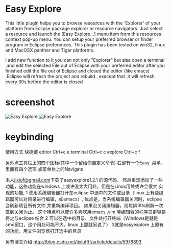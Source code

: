 # Easy Explore
This little plugin helps you to browse resources with the 'Explorer' of your platform from
Eclipse package explorer or resource navigators.
Just select a resource and launch the [Easy Explore...] menu item from this resources context pop-up menu.
You can setup your preferred browser or finder program in Eclipse preferences.
This plugin has been tested on win32, linux and MacOSX panther and Tiger platforms.

I add new function to it
you can not only "Explorer" but alsa open a terminal ,and edit the selected File
out of Eclipse with your preferred editor
after you finished edit the file out of Eclipse and closed the editor (like
emacs) ,Eclipse will refresh
the project and rebuild . exacept that ,it will refresh every 30s before the
editor is closed

# screenshot
![Easy Explore](https://raw.githubusercontent.com/emacs-java/eclipse_easyexplore/master/screenshots/screenshot1.gif)
![Easy Explore](https://raw.githubusercontent.com/emacs-java/eclipse_easyexplore/master/screenshots/screenshot2.gif)
  
  
# keybinding 
使用方式             快捷键
editor           Ctrl+c e
terminal         Ctrl+c c
explore          Ctrl+c f

另外点工具栏上的四个图标(其中一个留给你自定义命令)
右键有一个Easy..菜单，里面有四个选项
点菜单栏上的Navigate

本人<jixiuf@gmail.com>下载了easyexplore1.2.1 的源代码，
然后重现添加了一些功能，这些功能在windows 上或许没太大用处，但是在Linux用处或许会很大
实现的功能,
    1 使用系统编辑器打开在eclipse 中选中的文件或目录（linux 上有些编辑器可以对目录进行编辑，如emacs）,
           优点是，当系统编辑器关闭时，eclipse会刷新项目所有文件,并重新编译项目。
                   如果没关闭编辑器，则每隔30s刷新一次直到关闭为止。
                   这个特点可以使许多喜欢用emacs ,vim 等编辑器的程序员更容易将之与eclipse 结合
    2 可以在选中的目录、文件处打开终端（Windows是就是cmd窗口，这个用处可能不大。linux 上那就另说了）
    3就是easyexplore 上原有的功能，用文件浏览器打开选中的目录

另有博文介绍
http://blog.csdn.net/jixiuffff/article/details/5978393
